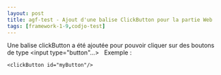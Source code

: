 ```yaml
---
layout: post
title: agf-test - Ajout d'une balise ClickButton pour la partie Web
tags: [framework-1-9,codjo-test]
---
```

Une balise clickButton a été ajoutée pour pouvoir cliquer sur des boutons de type <input type="button"...>
&nbsp;
Exemple :
```
<clickButton id="myButton"/>
```